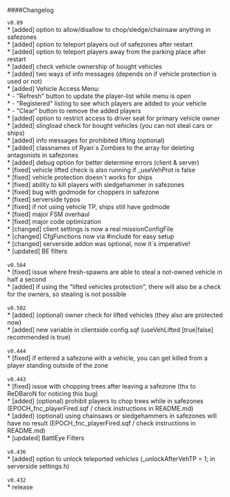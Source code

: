 ####Changelog
<br/>

`v0.89`<br/>
	* [added] option to allow/disallow to chop/sledge/chainsaw anything in safezones<br/>
	* [added] option to teleport players out of safezones after restart<br/>
	* [added] option to teleport players away from the parking place after restart<br/>
	* [added] check vehicle ownership of bought vehicles<br/>
	* [added] two ways of info messages (depends on if vehicle protection is used or not)<br/>
	* [added] Vehicle Access Menu:<br/>
	* 		- "Refresh" button to update the player-list while menu is open<br/>
	* 		- "Registered" listing to see which players are added to your vehicle<br/>
	* 		- "Clear" button to remove the added players<br/>
	* [added] option to restrict access to driver seat for primary vehicle owner<br/>
	* [added] slingload check for bought vehicles (you can not steal cars or ships)<br/>
	* [added] info messages for prohibited lifting (optional)<br/>
	* [added] classnames of Ryan´s Zombies to the array for deleting antagonists in safezones<br/>
	* [added] debug option for better determine errors (client & server)<br/>
	* [fixed] vehicle lifted check is also running if _useVehProt is false<br/>
	* [fixed] vehicle protection doesn´t works for ships<br/>
	* [fixed] ability to kill players with sledgehammer in safezones<br/>
	* [fixed] bug with godmode for choppers in safezone<br/>
	* [fixed] serverside typos<br/>
	* [fixed] if not using vehicle TP, ships still have godmode<br/>
	* [fixed] major FSM overhaul<br/>
	* [fixed] major code optimization<br/>
	* [changed] client settings is now a real missionConfigFile<br/>
	* [changed] CfgFunctions now via #include for easy setup<br/>
	* [changed] serverside addon was optional, now it´s imperative!<br/>
	* [updated] BE filters<br/>
<br/>
`v0.564`<br/>
	* [fixed] issue where fresh-spawns are able to steal a not-owned vehicle in half a second<br/>
	* [added] if using the "lifted vehicles protection", there will also be a check for the owners, so stealing is not possible<br/>
<br/>
`v0.502`<br/>
	* [added] (optional) owner check for lifted vehicles (they also are protected now)<br/>
	* [added] new variable in clientside config.sqf (useVehLifted [true|false] recommended is true)<br/>
<br/>
`v0.444`<br/>
	* [fixed] if entered a safezone with a vehicle, you can get killed from a player standing outside of the zone<br/>
<br/>
`v0.443`<br/>
	* [fixed] issue with chopping trees after leaving a safezone (thx to ReDBaroN for noticing this bug)<br/>
	* [added] (optional) prohibit players to chop trees while in safezones (EPOCH_fnc_playerFired.sqf / check instructions in README.md)<br/>
	* [added] (optional) using chainsaws or sledgehammers in safezones will have no result (EPOCH_fnc_playerFired.sqf / check instructions in README.md)<br/>
	* [updated] BattlEye Filters<br/>
<br/>
`v0.436`<br/>
	* [added] option to unlock teleported vehicles (_unlockAfterVehTP	= 1; in serverside settings.h)<br/>
<br/>
`v0.432`<br/>
	* release<br/>
